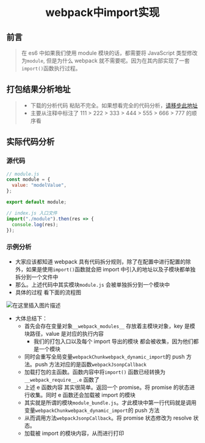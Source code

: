 <h1 align = "center">webpack中import实现</h1>

## 前言

> 在 es6 中如果我们使用 module 模块的话，都需要将 JavaScript 类型修改为`module`, 但是为什么 webpack 就不需要呢。因为在其内部实现了一套`import()`函数执行过程。

## 打包结果分析地址

> - 下载的分析代码 粘贴不完全。如果想看完全的代码分析，[请移步此地址](https://github.com/a572251465/webpack-dynamic-import/tree/main/dist)
> - 主要从注释中标注了 111 > 222 > 333 > 444 > 555 > 666 > 777 的顺序看

## 实际代码分析

### 源代码

```js
// module.js
const module = {
  value: "modelValue",
};

export default module;
```

```js
// index.js 入口文件
import("./module").then(res => {
  console.log(res);
});
```

### 示例分析

- 大家应该都知道 webpack 具有代码拆分规则，除了在配置中进行配置的除外，如果是使用`import()`函数就会把 import 中引入的地址以及子模块都单独拆分到一个文件中
- 那么。上述代码中其实模块`module.js` 会被单独拆分到一个模块中
- 具体的过程 看下面的流程图

![在这里插入图片描述](https://img-blog.csdnimg.cn/90cfef06b915476b9298b265dbe4f942.png#pic_center)

- 大体总结下：
  - 首先会存在变量对象`__webpack_modules__` 存放着主模块对象，key 是模块路径，value 是对应的执行内容
    - 我们的打包入口以及每个 import 导出的模块 都会被收集，因为他们都是一个模块
  - 同时会重写全局变量`webpackChunkwebpack_dynamic_import`的 push 方法。push 方法对应的是函数`webpackJsonpCallback`
  - 加载打包的主函数。函数内容中将`import()` 函数已经转换为`__webpack_require__.e` 函数了
  - 上述 e 函数内容 其实很简单。返回一个 promise。将 promise 的状态进行收集。同时 e 函数还会加载被 import 的模块
  - 其实就是所谓的模块`module_bundle.js`。才此模块中第一行代码就是调用变量`webpackChunkwebpack_dynamic_import`的 push 方法
  - 从而调用方法`webpackJsonpCallback`。将 promise 状态修改为 resolve 状态。
  - 加载被 import 的模块内容，从而进行打印
